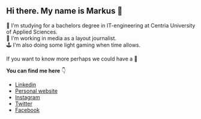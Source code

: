 ## Hi there. My name is Markus 👋 

:school: I'm studying for a bachelors degree in IT-engineering at Centria University of Applied Sciences.   
:wrench: I'm working in media as a layout journalist.  
:joystick: I'm also doing some light gaming when time allows.

If you want to know more perhaps we could have a :speech_balloon:
 
**You can find me here** :point_down:

* [Linkedin](https://www.linkedin.com/in/markus-bjorklund)
* [Personal website](https://markusbjorklund.com)
* [Instagram](https://www.instagram.com/markus__bjorklund)
* [Twitter](https://twitter.com/markusbjorklund)
* [Facebook](https://www.facebook.com/markusbjorklunddotcom)

<!--
**markusbjorklund/markusbjorklund** is a ✨ _special_ ✨ repository because its `README.md` (this file) appears on your GitHub profile.

Here are some ideas to get you started:

- 🔭 I’m currently working on ...
- 🌱 I’m currently learning ...
- 👯 I’m looking to collaborate on ...
- 🤔 I’m looking for help with ...
- 💬 Ask me about ...
- 📫 How to reach me: ...
- 😄 Pronouns: ...
- ⚡ Fun fact: ...
-->
